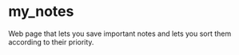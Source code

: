 # my_notes

Web page that lets you save important notes and lets you sort them according to their priority.
